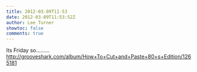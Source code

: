 ```yaml
---
title: 2012-03-09T11-53
date: 2012-03-09T11:53:52Z
author: Lee Turner
showtoc: false
comments: true
---
```


Its Friday so......... http://grooveshark.com/album/How+To+Cut+and+Paste+80+s+Edition/1265181

